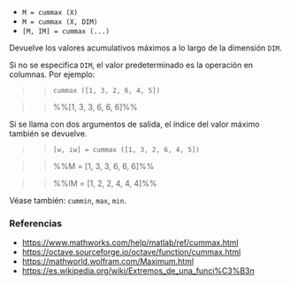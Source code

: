 * `M = cummax (X)`
* `M = cummax (X, DIM)`
* `[M, IM] = cummax (...)`

Devuelve los valores acumulativos máximos a lo largo de la dimensión `DIM`.

Si no se especifica `DIM`, el valor predeterminado es la operación en columnas. Por
ejemplo:

>> `cummax ([1, 3, 2, 6, 4, 5])`

>> %%[1, 3, 3, 6, 6, 6]%%

Si se llama con dos argumentos de salida, el índice del valor máximo
también se devuelve.

>> `[w, iw] = cummax ([1, 3, 2, 6, 4, 5])`

>> %%M = [1, 3, 3, 6, 6, 6]%%

>> %%IM = [1, 2, 2, 4, 4, 4]%%

Véase también: `cummin`, `max`, `min`.

### Referencias

* https://www.mathworks.com/help/matlab/ref/cummax.html
* https://octave.sourceforge.io/octave/function/cummax.html
* https://mathworld.wolfram.com/Maximum.html
* https://es.wikipedia.org/wiki/Extremos_de_una_funci%C3%B3n
